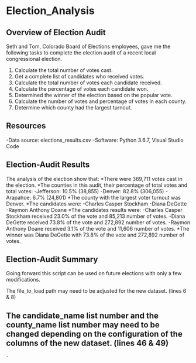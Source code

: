 # Election_Analysis

## Overview of Election Audit
Seth and Tom, Colorado Board of Elections employees, gave me the following tasks to complete the election audit of a recent local congressional election.

1.  Calculate the total number of votes cast.
2.  Get a complete list of candidates who received votes.
3.  Calculate the total number of votes each candidate received.
4.  Calculate the percentage of votes each candidate won.
5.  Determined the winner of the election based on the popular vote.
6.  Calculate the number of votes and percentage of votes in each county.
7.  Determine which county had the largest turnout.

## Resources
-Data source: elections_results.csv
-Software: Python 3.6.7, Visual Studio Code 

## Election-Audit Results
The analysis of the election show that:
*There were 369,711 votes cast in the election.
*The counties in this audit, their percentage of total votes and total votes:
    -Jefferson: 10.5% (38,855)
    -Denver: 82.8% (306,055)
    -Arapahoe: 6.7% (24,801)
*The county with the largest voter turnout was Denver.
*The candidates were:
    -Charles Casper Stockham
    -Diana DeGette
    -Raymon Anthony Doane
*The candidates results were:
    -Charles Casper Stockham received 23.0% of the vote and 85,213 number of votes.
    -Diana DeGette received 73.8% of the vote and 272,892 number of votes.
    -Raymon Anthony Doane received 3.1% of the vote and 11,606 number of votes.
*The winner was Diana DeGette with 73.8% of the vote and 272,892 number of votes.

## Election-Audit Summary
Going forward this script can be used on future elections with only a few modifications.

The file_to_load path may need to be adjusted for the new dataset. (lines 6 & 8)

The candidate_name list number and the county_name list number may need to be changed depending on the configuration of the columns of the new dataset. (lines 46 & 49)
-


    -



